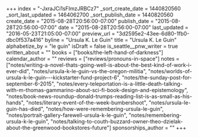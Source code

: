 +++
index = "-JxraJCi1sFImzJRBCz7"
_sort_create_date = 1440820560
_sort_last_updated = 1464062700
_sort_publish_date = 1440820560
create_date = "2015-08-28T20:56:00-07:00"
publish_date = "2015-08-28T20:56:00-07:00"
date = "2015-08-28T20:56:00-07:00"
last_updated = "2016-05-23T21:05:00-07:00"
preview_url = "3d2595e2-43ee-6d80-1fb0-dbc0f537a416"
byline = "Ursula K. Le Guin"
title = "Ursula K. Le Guin"
alphabetize_by = "le guin"
isDraft = false
is_seattle__pnw_writer = true
written_about = ""
books = ["books/the-left-hand-of-darkness"]
calendar_author = ""
reviews = ["reviews/pronouns-in-space"]
notes = ["notes/writing-a-novel-thats-going-well-is-about-the-best-kind-of-work-i-ever-did", "notes/ursula-k-le-guin-vs-the-oregon-militia", "notes/worlds-of-ursula-k-le-guin---kickstarter-fund-project-6", "notes/the-sunday-post-for-september-6-2015", "notes/every-teleportation-is-a-little-death-talking-with-m-thomas-gammarino-about-sci-fi-book-design-and-epistemology", "notes/book-news-roundup-donald-trumps-reading-list-is-as-small-as-his-hands", "notes/literary-event-of-the-week-bumbershoot", "notes/ursula-le-guin-has-died", "notes/how-were-remembering-ursula-le-guin", "notes/portrait-gallery-farewell-ursula-k-le-guin", "notes/remembering-ursula-k-le-guin", "notes/talking-to-couth-buzzard-owner-theo-dzielak-about-the-greenwood-bookstores-future"]
sponsorships_author = ""
+++
